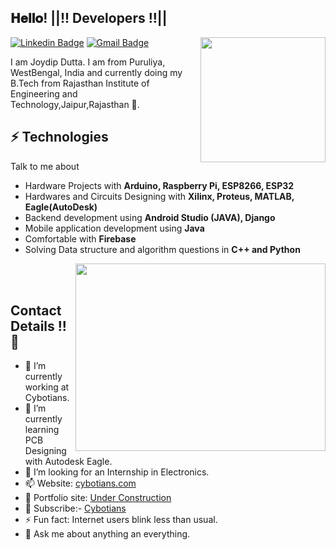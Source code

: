 <h2> 𝐇𝐞𝐥𝐥𝐨! ||!! Developers !!|| </h2>

<img align='right' src='https://user-images.githubusercontent.com/5713670/87202985-820dcb80-c2b6-11ea-9f56-7ec461c497c3.gif' width='200"'>


  [![Linkedin Badge](https://img.shields.io/badge/-JoydipDutta-blue?style=flat-square&logo=Linkedin&logoColor=white&link=https://www.linkedin.com/in/joydip-dutta-jd-b1878816b)](https://www.linkedin.com/in/joydip-dutta-b1878816b) [![Gmail Badge](https://img.shields.io/badge/-joydip8764896142dutta@gmail.com-c14438?style=flat-square&logo=Gmail&logoColor=white&link=mailto:joydip8764896142dutta@gmail.com)](mailto:joydip8764896142dutta@gmail.com)

I am Joydip Dutta. I am from Puruliya, WestBengal, India and currently doing my B.Tech from Rajasthan Institute of Engineering and Technology,Jaipur,Rajasthan 🏫.

## ⚡ Technologies
Talk to me about
- Hardware Projects with **Arduino, Raspberry Pi, ESP8266, ESP32**
- Hardwares and Circuits Designing with **Xilinx, Proteus, MATLAB, Eagle(AutoDesk)**
- Backend development using **Android Studio (JAVA), Django**
- Mobile application development using **Java**
- Comfortable with **Firebase**
- Solving Data structure and algorithm questions in **C++ and Python**
<img align='right' src="https://cloud.githubusercontent.com/assets/5016978/6471628/886430f8-c1a1-11e4-99e9-883837dba86f.gif" width='400' height='300'>
<br></br>



## Contact Details !! 🤔
- 🔭 I’m currently working at Cybotians.
- 🌱 I’m currently learning PCB Designing with Autodesk Eagle.
- 🤔 I’m looking for an Internship in Electronics.
- 📫 Website: [cybotians.com](https://cybotians.com)
- 🎯 Portfolio site: [Under Construction]()
- 🔔 Subscribe:- [Cybotians](https://www.youtube.com/channel/UCKNtMU9M559bmXxKoT6YeJw)
- ⚡ Fun fact: Internet users blink less than usual.
- 💬 Ask me about anything an everything.





